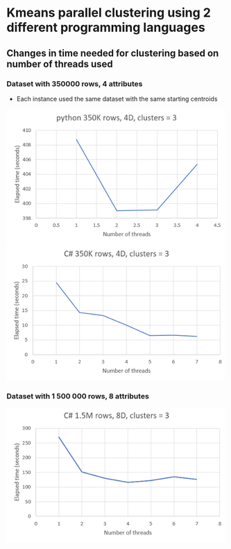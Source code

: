 # Kmeans parallel clustering using 2 different programming languages

## Changes in time needed for clustering based on number of threads used

### Dataset with 350000 rows, 4 attributes

- Each instance used the same dataset with the same starting centroids

![python result on 350k dataset](/images/python_350.png "python result on 350k dataset")
![c# result on 350k dataset](/images/cs_350.png "c# result on 350k dataset")

### Dataset with 1 500 000 rows, 8 attributes

![c# result on 1.5M dataset](/images/cs_1_5M.png "c# result on1.5M dataset")
